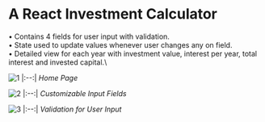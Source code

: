 ﻿# A React Investment Calculator
•	Contains 4 fields for user input with validation.\
•	State used to update values whenever user changes any on field.\
•	Detailed view for each year with investment value, interest per year, total interest and invested capital.\

![1](https://github.com/JAYitis/Investment-Calculator/assets/76193106/f88a3249-5400-40a2-8536-b47a08e4d2fc)
|:--:| 
*Home Page*

![2](https://github.com/JAYitis/Investment-Calculator/assets/76193106/97dfeba4-f98c-42de-a532-52a85d14165d)
|:--:| 
*Customizable Input Fields*

![3](https://github.com/JAYitis/Investment-Calculator/assets/76193106/04ef24a1-2cf8-4759-9631-7476f715a0fd)
|:--:|
*Validation for User Input*


